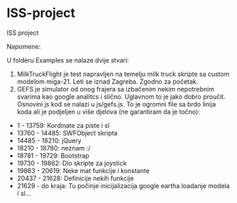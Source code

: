 ISS-project
===========

ISS project

Napomene:

U folderu Examples se nalaze dvije stvari:

1. MilkTruckFlight je test napravljen na temelju milk truck skripte sa custom modelom miga-21. Leti se iznad Zagreba. Zgodno za početak.
2. GEFS je simulator od onog frajera sa izbačenim nekim nepotrebnim svarima kao google analitcs i slično. Uglavnom to je jako dobro proučit. Osnovini js kod se nalazi u js/gefs.js. To je ogromni file sa brdo linija koda ali je podjeljen u više djelova (ne garantiram da je točno):

* 1 - 13759: Kordinate za piste i sl
* 13760 - 14485: SWFObject skripta
* 14485 - 18210: jQuery 
* 18210 - 18780: neznam :/
* 18781 - 19729: Bootstrap
* 19730 - 19862: Dio skripte za joystick
* 19863 - 20619: Neke mat funkcije i konstante
* 20437 - 21628: Definicije nekih funkcije
* 21629 - do kraja: Tu počinje inicijalizacija google eartha loadanje modela i sl...
